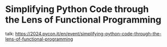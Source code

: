 # Simplifying Python Code through the Lens of Functional Programming

talk: https://2024.pycon.it/en/event/simplifying-python-code-through-the-lens-of-functional-programming
